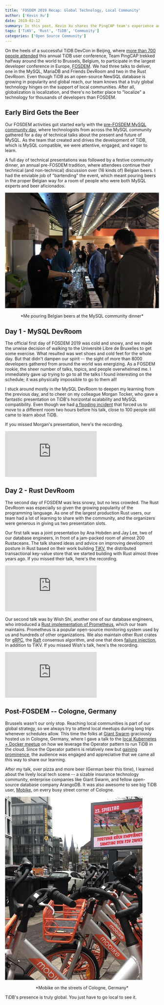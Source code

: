 ```yaml
---
title: 'FOSDEM 2019 Recap: Global Technology, Local Community'
author: ['Kevin Xu']
date: 2019-02-12
summary: In this post, Kevin Xu shares the PingCAP team's experience and activities at FOSDEM 2019, including three talks they delivered at the conference -- the first one about TiDB and its architecture, horizontal scalability and MySQL compatibility, the second about improving development posture in Rust based on the work building TiKV, and the last about Rust implementation of Prometheus.
tags: ['TiKV', 'Rust', 'TiDB', 'Community']
categories: ['Open Source Community']
---
```


On the heels of a successful TiDB DevCon in Beijing, where [more than 700 people attended](https://www.pingcap.com/blog/tidb-3.0-beta-stability-at-scale/) this annual TiDB user conference, Team PingCAP trekked halfway around the world to Brussels, Belgium, to participate in the largest developer conference in Europe, [FOSDEM](https://fosdem.org/2019/). We had three talks to deliver, one in the MySQL, MariaDB and Friends DevRoom and two in the Rust DevRoom. Even though TiDB as an open-source NewSQL database is growing in popularity and global reach, our team knows that a truly global technology hinges on the support of local communities. After all, globalization is localization, and there's no better place to "localize" a technology for thousands of developers than FOSDEM.

## Early Bird Gets the Beer

Our FOSDEM activities got started early with the [pre-FOSDEM MySQL community day](https://lefred.be/content/pre-fosdem-mysql-day-2019/), where technologists from across the MySQL community gathered for a day of technical talks about the present and future of MySQL. As the team that created and drives the development of TiDB, which is MySQL compatible, we were attentive, engaged, and eager to learn.

A full day of technical presentations was followed by a festive community dinner, an annual pre-FOSDEM tradition, where attendees continue their technical (and non-technical) discussion over (16 kinds of) Belgian beers. I had the enviable job of "bartending" the event, which meant pouring beers in the proper Belgian way for a room of people who were both MySQL experts and beer aficionados.

![Me pouring Belgian beers at the MySQL community dinner](media/me-pouring-belgian-beers-at-the-mysql-community-dinner.png)
<center> *Me pouring Belgian beers at the MySQL community dinner* </center> 

## Day 1 - MySQL DevRoom

The official first day of FOSDEM 2019 was cold and snowy, and we made the unwise decision of walking to the Université Libre de Bruxelles to get some exercise. What resulted was wet shoes and cold feet for the whole day. But that didn't dampen our spirit -- the sight of more than 8000 developers gathered from around the world was energizing. As a FOSDEM rookie, the sheer number of talks, topics, and people overwhelmed me. I immediately gave up trying to go to all the talks I found interesting on the schedule; it was physically impossible to go to them all!

I stuck around mostly in the MySQL DevRoom to deepen my learning from the previous day, and to cheer on my colleague Morgan Tocker, who gave a fantastic presentation on TiDB's horizontal scalability and MySQL compatibility. Even though we had [a flooding incident](https://twitter.com/kevinsxu/status/1091700168502771713) that forced us to move to a different room two hours before his talk, close to 100 people still came to learn about TiDB.

If you missed Morgan's presentation, here's the recording.

<iframe src="https://player.vimeo.com/video/315525849" frameborder="0" allowFullScreen mozallowfullscreen webkitAllowFullScreen></iframe>

## Day 2 - Rust DevRoom

The second day of FOSDEM was less snowy, but no less crowded. The Rust DevRoom was especially so given the growing popularity of the programming language. As one of the largest production Rust users, our team had a lot of learning to share with the community, and the organizers were generous in giving us two presentation slots.

Our first talk was a joint presentation by Ana Hobden and Jay Lee, two of our database engineers, in front of a jam-packed room of almost 200 Rustaceans. The talk shared ideas and advice on improving development posture in Rust based on their work building [TiKV](https://github.com/tikv/tikv), the distributed transactional key-value store that we started building with Rust almost three years ago. If you missed their talk, here's the recording.

<iframe src="https://player.vimeo.com/video/315526372" frameborder="0" allowFullScreen mozallowfullscreen webkitAllowFullScreen></iframe>

Our second talk was by Wish Shi, another one of our database engineers, who introduced a [Rust implementation of Prometheus](https://github.com/pingcap/rust-prometheus), which our team maintains. Prometheus is a popular open-source monitoring system used by us and hundreds of other organizations. We also maintain other Rust crates for [gRPC](https://github.com/pingcap/grpc-rs), the [Raft](https://github.com/pingcap/raft-rs) consensus algorithm, and one that does [failure injection](https://github.com/pingcap/fail-rs), in addition to TiKV. If you missed Wish's talk, here's the recording.    	 

<iframe src="https://player.vimeo.com/video/315527475" frameborder="0" allowFullScreen mozallowfullscreen webkitAllowFullScreen></iframe>

## Post-FOSDEM -- Cologne, Germany

Brussels wasn't our only stop. Reaching local communities is part of our global strategy, so we always try to attend local meetups during long trips whenever schedules allow. This time the folks at [Giant Swarm](https://giantswarm.io/) graciously hosted us in Cologne, Germany, where I gave a talk to the [local Kubernetes + Docker meetup](https://www.meetup.com/Kubernetes-Meetup-Cologne/events/258123715/) on how we leverage the Operator pattern to run TiDB in the cloud. Since the Operator pattern is relatively new but [gaining prominence](https://thenewstack.io/databases-operators-bring-stateful-workloads-to-kubernetes/), the audience was engaged and appreciative that we came all this way to share our learning.

After my talk, over pizza and more beer (German beer this time), I learned about the lively local tech scene -- a sizable insurance technology community, enterprise companies like Giant Swarm, and fellow open-source database company ArangoDB. It was also awesome to see big TiDB user, [Mobike](https://www.pingcap.com/success-stories/tidb-in-mobike/), on every busy street corner of Cologne.

![Mobike on the streets of Cologne, Germany](media/mobike-on-the-streets-of-cologne-germany.png)
<center> *Mobike on the streets of Cologne, Germany* </center> 

TiDB's presence is truly global. You just have to go local to see it.